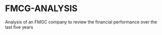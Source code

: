 # FMCG-ANALYSIS
Analysis of an FMGC company to review the financial performance over the last five years
